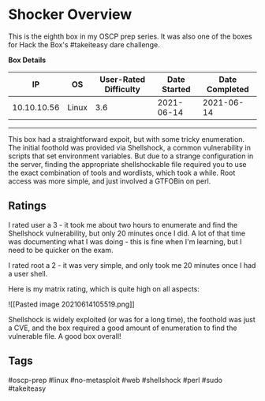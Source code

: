 # Shocker Overview

This is the eighth box in my OSCP prep series. It was also one of the boxes for Hack the Box's #takeiteasy dare challenge.

**Box Details**

|IP|OS|User-Rated Difficulty|Date Started|Date Completed|
|---|---|---|---|---|
|10.10.10.56|Linux|3.6|2021-06-14|2021-06-14|

---

This box had a straightforward expoit, but with some tricky enumeration. The initial foothold was provided via Shellshock, a common vulnerability in scripts that set environment variables. But due to a strange configuration in the server, finding the appropriate shellshockable file required you to use the exact combination of tools and wordlists, which took a while. Root access was more simple, and just involved a GTFOBin on perl.

## Ratings

I rated user a 3 - it took me about two hours to enumerate and find the Shellshock vulnerability, but only 20 minutes once I did. A lot of that time was documenting what I was doing - this is fine when I'm learning, but I need to be quicker on the exam.

I rated root a 2 - it was very simple, and only took me 20 minutes once I had a user shell.

Here is my matrix rating, which is quite high on all aspects:

![[Pasted image 20210614105519.png]]

Shellshock is widely exploited (or was for a long time), the foothold was just a CVE, and the box required a good amount of enumeration to find the vulnerable file. A good box overall!

## Tags

#oscp-prep #linux #no-metasploit #web #shellshock #perl #sudo #takeiteasy 